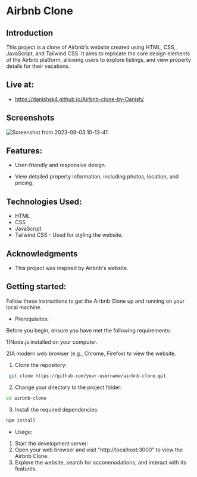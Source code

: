 
# Airbnb Clone



## Introduction

This project is a clone of Airbnb's website created using HTML, CSS, JavaScript, and Tailwind CSS. It aims to replicate the core design elements of the Airbnb platform, allowing users to explore listings, and view property details for their vacations.

 

## Live at:
- https://danishsk4.github.io/Airbnb-clone-by-Danish/





## Screenshots

![Screenshot from 2023-09-03 10-13-41](https://github.com/danishsk4/Airbnb-clone-by-Danish/assets/111350211/b5d2102a-fc89-493a-8440-377e02f58ff4)


## Features:

- User-friendly and responsive design.

- View detailed property information, including photos, location, and pricing.

## Technologies Used:

- HTML
- CSS
- JavaScript
- Tailwind CSS - Used for styling the website.
##  Acknowledgments

- This project was inspired by Airbnb's website.


## Getting started:

Follow these instructions to get the Airbnb Clone up and running on your local machine.

- Prerequisites:

Before you begin, ensure you have met the following requirements:


1)Node.js installed on your computer.

2)A modern web browser (e.g., Chrome, Firefox) to view the website.

1. Clone the repository:

```bash
 git clone https://github.com/your-username/airbnb-clone.git

```

2. Change your directory to the project folder:

```bash
cd airbnb-clone

```

3. Install the required dependencies:

```bash
npm install

```

- Usage:
1. Start the development server:
2. Open your web browser and visit "http://localhost:3000" to view the Airbnb Clone.
3. Explore the website, search for accommodations, and interact with its features.